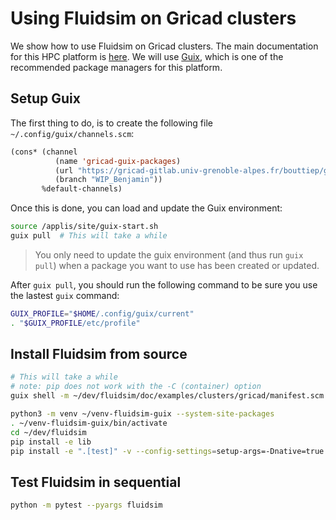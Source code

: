 # Using Fluidsim on Gricad clusters

We show how to use Fluidsim on Gricad clusters. The main documentation for this
HPC platform is [here]( https://gricad-doc.univ-grenoble-alpes.fr/hpc/). We
will use [Guix](https://gricad-doc.univ-grenoble-alpes.fr/hpc/softenv/guix/),
which is one of the recommended package managers for this platform.

## Setup Guix

The first thing to do, is to create the following file
`~/.config/guix/channels.scm`:

```lisp
(cons* (channel
          (name 'gricad-guix-packages)
          (url "https://gricad-gitlab.univ-grenoble-alpes.fr/bouttiep/gricad_guix_packages.git")
          (branch "WIP_Benjamin"))
       %default-channels)
```

Once this is done, you can load and update the Guix environment:

```sh
source /applis/site/guix-start.sh
guix pull  # This will take a while
```

> You only need to update the guix environment (and thus run `guix pull`) when
a package you want to use has been created or updated.

After `guix pull`, you should run the following command to be sure you use the
lastest `guix` command:

```sh
GUIX_PROFILE="$HOME/.config/guix/current"
. "$GUIX_PROFILE/etc/profile"
```

## Install Fluidsim from source

```sh
# This will take a while
# note: pip does not work with the -C (container) option
guix shell -m ~/dev/fluidsim/doc/examples/clusters/gricad/manifest.scm

python3 -m venv ~/venv-fluidsim-guix --system-site-packages
. ~/venv-fluidsim-guix/bin/activate
cd ~/dev/fluidsim
pip install -e lib
pip install -e ".[test]" -v --config-settings=setup-args=-Dnative=true
```

## Test Fluidsim in sequential

```sh
python -m pytest --pyargs fluidsim
```
